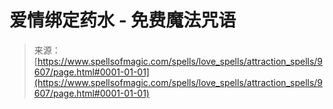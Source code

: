 <!--yml

category: 未分类

date: 2024-06-12 18:45:57

-->

# 爱情绑定药水 - 免费魔法咒语

> 来源：[https://www.spellsofmagic.com/spells/love_spells/attraction_spells/9607/page.html#0001-01-01](https://www.spellsofmagic.com/spells/love_spells/attraction_spells/9607/page.html#0001-01-01)
